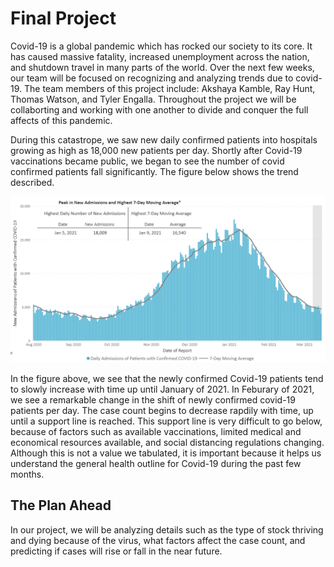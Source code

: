 # Final Project

Covid-19 is a global pandemic which has rocked our society to its core. It has caused massive fatality, increased unemployment across the nation, and shutdown travel in many parts of the world. Over the next few weeks, our team will be focused on recognizing and analyzing trends due to covid-19. The team members of this project include: Akshaya Kamble, Ray Hunt, Thomas Watson, and Tyler Engalla. Throughout the project we will be collaborting and working with one another to divide and conquer the full affects of this pandemic.

During this catastrope, we saw new daily confirmed patients into hospitals growing as high as 18,000 new patients per day. Shortly after Covid-19 vaccinations became public, we began to see the number of covid confirmed patients fall significantly. The figure below shows the trend described. 

![Covid-19_DailyCases.PNG](Resources/Covid-19_DailyCases.PNG)

In the figure above, we see that the newly confirmed Covid-19 patients tend to slowly increase with time up until January of 2021. In Feburary of 2021, we see a remarkable change in the shift of newly confirmed covid-19 patients per day. The case count begins to decrease rapdily with time, up until a support line is reached. This support line is very difficult to go below, because of factors such as available vaccinations, limited medical and economical resources available, and social distancing regulations changing. Although this is not a value we tabulated, it is important because it helps us understand the general health outline for Covid-19 during the past few months.

## The Plan Ahead

In our project, we will be analyzing details such as the type of stock thriving and dying because of the virus, what factors affect the case count, and predicting if cases will rise or fall in the near future.
